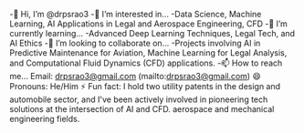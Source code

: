 -👋 Hi, I’m @drpsrao3
-👀 I’m interested in... 
-Data Science, Machine Learning, AI Applications in Legal and Aerospace Engineering, CFD
-🌱 I’m currently learning... 
-Advanced Deep Learning Techniques, Legal Tech, and AI Ethics
-💞 I’m looking to collaborate on... 
-Projects involving AI in Predictive Maintenance for Aviation, Machine Learning for Legal Analysis, and Computational Fluid Dynamics (CFD) applications.
-📫 How to reach me...
Email: drpsrao3@gmail.com (mailto:drpsrao3@gmail.com)
😄 Pronouns: 
He/Him
⚡ Fun fact: 
I hold two utility patents in the design and automobile sector, and I've been actively involved in pioneering tech solutions at the intersection of AI and CFD. aerospace and mechanical engineering fields.

<!---
drpsrao3/drpsrao3 is a ✨ special ✨ repository because its `README.md` (this file) appears on your GitHub profile.
You can click the Preview link to take a look at your changes.
--->
